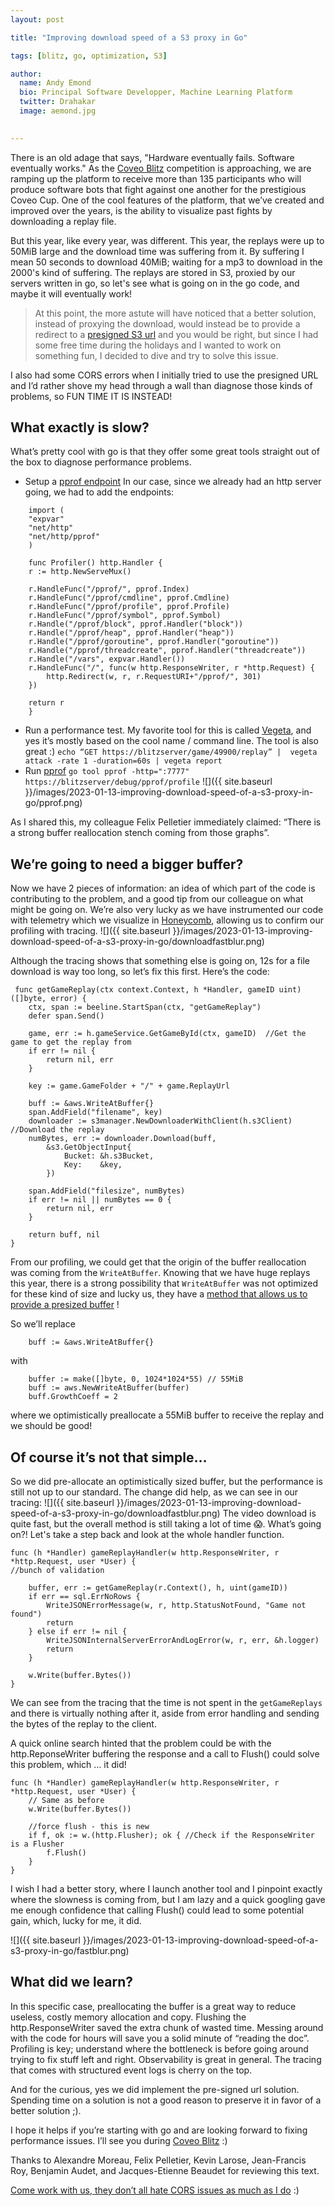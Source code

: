 ```yaml
---
layout: post

title: "Improving download speed of a S3 proxy in Go"

tags: [blitz, go, optimization, S3]

author:
  name: Andy Emond
  bio: Principal Software Developper, Machine Learning Platform
  twitter: Drahakar
  image: aemond.jpg
 

---
```


There is an old adage that says, "Hardware eventually fails. Software eventually works." As the [Coveo Blitz](blitz.coveo.com) competition is approaching, we are ramping up the platform to receive more than 135 participants who will produce software bots that fight against one another for the prestigious Coveo Cup. One of the cool features of the platform, that we’ve created and improved over the years, is the ability to visualize past fights by downloading a replay file.

But this year, like every year, was different. This year, the replays were up to 50MiB large and the download time was suffering from it. By suffering I mean 50 seconds to download 40MiB; waiting for a mp3 to download in the 2000's kind of suffering. The replays are stored in S3, proxied by our servers written in go, so let's see what is going on in the go code, and maybe it will eventually work! 
<!-- more -->

> At this point, the more astute will have noticed that a better solution, instead of proxying the download, would instead be to provide a redirect to a [presigned S3 url](https://docs.aws.amazon.com/AmazonS3/latest/userguide/ShareObjectPreSignedURL.html) and you would be right, but since I had some free time during the holidays and I wanted to work on something fun, I decided to dive and try to solve this issue. 

I also had some CORS errors when I initially tried to use the presigned URL and I’d rather shove my head through a wall than diagnose those kinds of problems, so FUN TIME IT IS INSTEAD! 

## What exactly is slow?

What’s pretty cool with go is that they offer some great tools straight out of the box to diagnose performance problems. 

 -  Setup a [pprof endpoint](https://pkg.go.dev/net/http/pprof)
In our case, since we already had an http server going, we had to add the endpoints:

```golang
	import (
	"expvar"
	"net/http"
	"net/http/pprof"
	)

	func Profiler() http.Handler {
	r := http.NewServeMux()

	r.HandleFunc("/pprof/", pprof.Index)
	r.HandleFunc("/pprof/cmdline", pprof.Cmdline)
	r.HandleFunc("/pprof/profile", pprof.Profile)
	r.HandleFunc("/pprof/symbol", pprof.Symbol)
	r.Handle("/pprof/block", pprof.Handler("block"))
	r.Handle("/pprof/heap", pprof.Handler("heap"))
	r.Handle("/pprof/goroutine", pprof.Handler("goroutine"))
	r.Handle("/pprof/threadcreate", pprof.Handler("threadcreate"))
	r.Handle("/vars", expvar.Handler())
	r.HandleFunc("/", func(w http.ResponseWriter, r *http.Request) {
		http.Redirect(w, r, r.RequestURI+"/pprof/", 301)
	})

	return r
	}
```

 - Run a performance test. My favorite tool for this is called [Vegeta](https://github.com/tsenart/vegeta), and yes it’s mostly based on the cool name / command line. The tool is also great :) 
`echo “GET https://blitzserver/game/49900/replay” |  vegeta attack -rate 1 -duration=60s | vegeta report`
 -  Run [pprof](https://pkg.go.dev/net/http/pprof) `go tool pprof -http=":7777" https://blitzserver/debug/pprof/profile`
![]({{ site.baseurl }}/images/2023-01-13-improving-download-speed-of-a-s3-proxy-in-go/pprof.png)


As I shared this, my colleague Felix Pelletier immediately claimed: “There is a strong buffer reallocation stench coming from those graphs”. 

## We’re going to need a bigger buffer?
Now we have 2 pieces of information: an idea of which part of the code is contributing to the problem, and a good tip from our colleague on what might be going on. We’re also very lucky as we have instrumented our code with telemetry which we visualize in [Honeycomb](https://www.honeycomb.io/), allowing us to confirm our profiling with tracing.
![]({{ site.baseurl }}/images/2023-01-13-improving-download-speed-of-a-s3-proxy-in-go/downloadfastblur.png)

Although the tracing shows that something else is going on, 12s for a file download is way too long, so let’s fix this first. Here’s the code:

```golang
 func getGameReplay(ctx context.Context, h *Handler, gameID uint) ([]byte, error) {
	ctx, span := beeline.StartSpan(ctx, "getGameReplay")
	defer span.Send()
	
	game, err := h.gameService.GetGameById(ctx, gameID)  //Get the game to get the replay from
	if err != nil {
		return nil, err
	}

	key := game.GameFolder + "/" + game.ReplayUrl

	buff := &aws.WriteAtBuffer{}
	span.AddField("filename", key)
	downloader := s3manager.NewDownloaderWithClient(h.s3Client) //Download the replay
	numBytes, err := downloader.Download(buff,
		&s3.GetObjectInput{
			Bucket: &h.s3Bucket,
			Key:    &key,
		})

	span.AddField("filesize", numBytes)
	if err != nil || numBytes == 0 {
		return nil, err
	}

	return buff, nil
}
```

From our profiling, we could get that the origin of the buffer reallocation was coming from the `WriteAtBuffer`. Knowing that we have huge replays this year, there is a strong possibility that `WriteAtBuffer` was not optimized for these kind of size and lucky us, they have a [method that allows us to provide a presized buffer](https://docs.aws.amazon.com/sdk-for-go/api/aws/#NewWriteAtBuffer) ! 

So we’ll replace

```golang
	buff := &aws.WriteAtBuffer{}
```

with 
```golang
	buffer := make([]byte, 0, 1024*1024*55) // 55MiB
	buff := aws.NewWriteAtBuffer(buffer)
	buff.GrowthCoeff = 2 
``` 
where we optimistically preallocate a 55MiB buffer to receive the replay and we should be good!

## Of course it’s not that simple…
So we did pre-allocate an optimistically sized buffer, but the performance is still not up to our standard.
 The change did help, as we can see in our tracing: 
![]({{ site.baseurl }}/images/2023-01-13-improving-download-speed-of-a-s3-proxy-in-go/downloadfastblur.png)
The video download is quite fast, but the overall method is still taking a lot of time 😱. What’s going on?! Let's take a step back and look at the whole handler function.

```golang
func (h *Handler) gameReplayHandler(w http.ResponseWriter, r *http.Request, user *User) {
//bunch of validation

	buffer, err := getGameReplay(r.Context(), h, uint(gameID))
	if err == sql.ErrNoRows {
		WriteJSONErrorMessage(w, r, http.StatusNotFound, "Game not found")
		return
	} else if err != nil {
		WriteJSONInternalServerErrorAndLogError(w, r, err, &h.logger)
		return
	}

	w.Write(buffer.Bytes())
}
```

We can see from the tracing that the time is not spent in the `getGameReplays` and there is virtually nothing after it, aside from error handling and sending the bytes of the replay to the client.

A quick online search hinted that the problem could be with the http.ReponseWriter buffering the response and a call to Flush() could solve this problem, which … it did!

```golang
func (h *Handler) gameReplayHandler(w http.ResponseWriter, r *http.Request, user *User) {
	// Same as before
	w.Write(buffer.Bytes())

	//force flush - this is new
	if f, ok := w.(http.Flusher); ok { //Check if the ResponseWriter is a Flusher
		f.Flush()
	}
}
```

I wish I had a better story, where I launch another tool and I pinpoint exactly where the slowness is coming from, but I am lazy and a quick googling gave me enough confidence that calling Flush() could lead to some potential gain, which, lucky for me, it did.

![]({{ site.baseurl }}/images/2023-01-13-improving-download-speed-of-a-s3-proxy-in-go/fastblur.png)


## What did we learn?


In this specific case, preallocating the buffer is a great way to reduce useless, costly memory allocation and copy.
Flushing the http.ResponseWriter saved the extra chunk of wasted time. 
Messing around with the code for hours will save you a solid minute of “reading the doc”. 
Profiling is key; understand where the bottleneck is before going around trying to fix stuff left and right.
Observability is great in general. The tracing that comes with structured event logs is cherry on the top.

And for the curious, yes we did implement the pre-signed url solution. Spending time on a solution is not a good reason to preserve it in favor of a better solution ;).

I hope it helps if you’re starting with go and are looking forward to fixing performance issues. I’ll see you during [Coveo Blitz](blitz.coveo.com) :) 

Thanks to Alexandre Moreau, Felix Pelletier, Kevin Larose, Jean-Francis Roy, Benjamin Audet, and Jacques-Etienne Beaudet for reviewing this text.

[Come work with us, they don’t all hate CORS issues as much as I do](https://www.coveo.com/en/company/careers)  :) 


